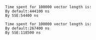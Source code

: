```Calculation complete
Time spent for 100000 vector length is:
By default:444100 ns
By SSE:54400 ns
```


```Calculation complete
Time spent for 100000 vector length is:
By default:267400 ns
By SSE:118500 ns
```